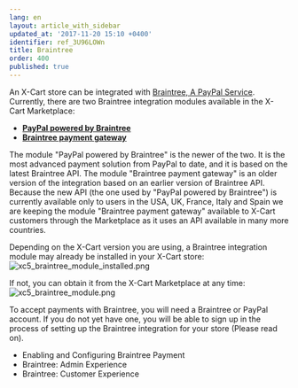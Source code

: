 ```yaml
---
lang: en
layout: article_with_sidebar
updated_at: '2017-11-20 15:10 +0400'
identifier: ref_3U96LOWn
title: Braintree
order: 400
published: true
---
```

An X-Cart store can be integrated with [Braintree, A PayPal Service](https://www.braintreepayments.com/). Currently, there are two Braintree integration modules available in the X-Cart Marketplace:
   
   * **[PayPal powered by Braintree](https://market.x-cart.com/addons/paypal-powered-by-braintree.html)** 
   * **[Braintree payment gateway](https://market.x-cart.com/addons/braintree-for-xcart5.html)**

The module "PayPal powered by Braintree" is the newer of the two. It is the most advanced payment solution from PayPal to date, and it is based on the latest Braintree API. 
The module "Braintree payment gateway" is an older version of the integration based on an earlier version of Braintree API. 
Because the new API (the one used by "PayPal powered by Braintree") is currently available only to users in the USA, UK, France, Italy and Spain we are keeping the module "Braintree payment gateway" available to X-Cart customers through the Marketplace as it uses an API available in many more countries. 

Depending on the X-Cart version you are using, a Braintree integration module may already be installed in your X-Cart store:
![xc5_braintree_module_installed.png]({{site.baseurl}}/attachments/ref_3U96LOWn/xc5_braintree_module_installed.png)

If not, you can obtain it from the X-Cart Marketplace at any time:
![xc5_braintree_module.png]({{site.baseurl}}/attachments/ref_3U96LOWn/xc5_braintree_module.png)

To accept payments with Braintree, you will need a Braintree or PayPal account. If you do not yet have one, you will be able to sign up in the process of setting up the Braintree integration for your store (Please read on).

* Enabling and Configuring Braintree Payment
* Braintree: Admin Experience
* Braintree: Customer Experience